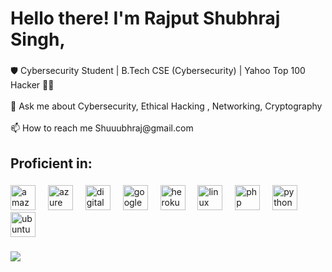 

###

<h1 align="left">Hello there! I'm Rajput Shubhraj Singh,</h1>

###

<p align="left">🛡️ Cybersecurity Student | B.Tech CSE (Cybersecurity) | Yahoo Top 100 Hacker 🕵️‍♂️<br><br>💬 Ask me about Cybersecurity, Ethical Hacking , Networking, Cryptography<br><br>📫 How to reach me Shuuubhraj@gmail.com</p>

###

<h2 align="left">Proficient in:</h2>

###

<div align="left">
  <img src="https://cdn.worldvectorlogo.com/logos/amazon-web-services-2.svg" height="40" alt="amazonwebservices logo"  />
  <img width="12" />
  <img src="https://cdn.jsdelivr.net/gh/devicons/devicon/icons/azure/azure-original.svg" height="40" alt="azure logo"  />
  <img width="12" />
  <img src="https://cdn.jsdelivr.net/gh/devicons/devicon/icons/digitalocean/digitalocean-original.svg" height="40" alt="digitalocean logo"  />
  <img width="12" />
  <img src="https://cdn.jsdelivr.net/gh/devicons/devicon/icons/googlecloud/googlecloud-original.svg" height="40" alt="googlecloud logo"  />
  <img width="12" />
  <img src="https://cdn.jsdelivr.net/gh/devicons/devicon/icons/heroku/heroku-original.svg" height="40" alt="heroku logo"  />
  <img width="12" />
  <img src="https://cdn.jsdelivr.net/gh/devicons/devicon/icons/linux/linux-original.svg" height="40" alt="linux logo"  />
  <img width="12" />
  <img src="https://cdn.jsdelivr.net/gh/devicons/devicon/icons/php/php-original.svg" height="40" alt="php logo"  />
  <img width="12" />
  <img src="https://cdn.jsdelivr.net/gh/devicons/devicon/icons/python/python-original.svg" height="40" alt="python logo"  />
  <img width="12" />
  <img src="https://cdn.worldvectorlogo.com/logos/ubuntu-4.svg" height="40" alt="ubuntu logo"  />
</div>

###

<div align="left">
  <img src="https://visitor-badge.laobi.icu/badge?page_id=Shuuubhraj.Shuuubhraj&"  />
</div>

###
